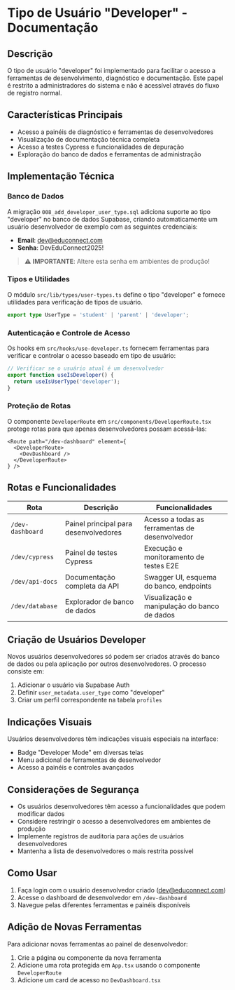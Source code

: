 # Tipo de Usuário "Developer" - Documentação

## Descrição

O tipo de usuário "developer" foi implementado para facilitar o acesso a ferramentas de desenvolvimento, diagnóstico e documentação. Este papel é restrito a administradores do sistema e não é acessível através do fluxo de registro normal.

## Características Principais

- Acesso a painéis de diagnóstico e ferramentas de desenvolvedores
- Visualização de documentação técnica completa
- Acesso a testes Cypress e funcionalidades de depuração
- Exploração do banco de dados e ferramentas de administração

## Implementação Técnica

### Banco de Dados

A migração `008_add_developer_user_type.sql` adiciona suporte ao tipo "developer" no banco de dados Supabase, criando automaticamente um usuário desenvolvedor de exemplo com as seguintes credenciais:

- **Email**: dev@educonnect.com
- **Senha**: DevEduConnect2025!

> ⚠️ **IMPORTANTE**: Altere esta senha em ambientes de produção!

### Tipos e Utilidades

O módulo `src/lib/types/user-types.ts` define o tipo "developer" e fornece utilidades para verificação de tipos de usuário.

```typescript
export type UserType = 'student' | 'parent' | 'developer';
```

### Autenticação e Controle de Acesso

Os hooks em `src/hooks/use-developer.ts` fornecem ferramentas para verificar e controlar o acesso baseado em tipo de usuário:

```typescript
// Verificar se o usuário atual é um desenvolvedor
export function useIsDeveloper() {
  return useIsUserType('developer');
}
```

### Proteção de Rotas

O componente `DeveloperRoute` em `src/components/DeveloperRoute.tsx` protege rotas para que apenas desenvolvedores possam acessá-las:

```tsx
<Route path="/dev-dashboard" element={
  <DeveloperRoute>
    <DevDashboard />
  </DeveloperRoute>
} />
```

## Rotas e Funcionalidades

| Rota | Descrição | Funcionalidades |
|------|-----------|----------------|
| `/dev-dashboard` | Painel principal para desenvolvedores | Acesso a todas as ferramentas de desenvolvedor |
| `/dev/cypress` | Painel de testes Cypress | Execução e monitoramento de testes E2E |
| `/dev/api-docs` | Documentação completa da API | Swagger UI, esquema do banco, endpoints |
| `/dev/database` | Explorador de banco de dados | Visualização e manipulação do banco de dados |

## Criação de Usuários Developer

Novos usuários desenvolvedores só podem ser criados através do banco de dados ou pela aplicação por outros desenvolvedores. O processo consiste em:

1. Adicionar o usuário via Supabase Auth
2. Definir `user_metadata.user_type` como "developer"
3. Criar um perfil correspondente na tabela `profiles`

## Indicações Visuais

Usuários desenvolvedores têm indicações visuais especiais na interface:

- Badge "Developer Mode" em diversas telas
- Menu adicional de ferramentas de desenvolvedor
- Acesso a painéis e controles avançados

## Considerações de Segurança

- Os usuários desenvolvedores têm acesso a funcionalidades que podem modificar dados
- Considere restringir o acesso a desenvolvedores em ambientes de produção
- Implemente registros de auditoria para ações de usuários desenvolvedores
- Mantenha a lista de desenvolvedores o mais restrita possível

## Como Usar

1. Faça login com o usuário desenvolvedor criado (dev@educonnect.com)
2. Acesse o dashboard de desenvolvedor em `/dev-dashboard`
3. Navegue pelas diferentes ferramentas e painéis disponíveis

## Adição de Novas Ferramentas

Para adicionar novas ferramentas ao painel de desenvolvedor:

1. Crie a página ou componente da nova ferramenta
2. Adicione uma rota protegida em `App.tsx` usando o componente `DeveloperRoute`
3. Adicione um card de acesso no `DevDashboard.tsx`

